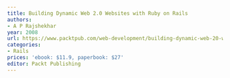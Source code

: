 ```yaml
---
title: Building Dynamic Web 2.0 Websites with Ruby on Rails
authors:
- A P Rajshekhar
year: 2008
url: https://www.packtpub.com/web-development/building-dynamic-web-20-websites-ruby-rails
categories:
- Rails
prices: 'ebook: $11.9, paperbook: $27'
editor: Packt Publishing
---
```

